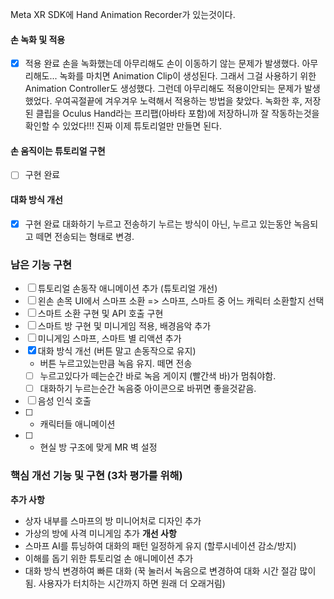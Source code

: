 Meta XR SDK에 Hand Animation Recorder가 있는것이다.
#### 손 녹화 및 적용
- [x] 적용 완료
손을 녹화했는데 아무리해도 손이 이동하기 않는 문제가 발생했다. 아무리해도...
녹화를 마치면 Animation Clip이 생성된다. 그래서 그걸 사용하기 위한 Animation Controller도 생성했다. 그런데 아무리해도 적용이안되는 문제가 발생했었다.
우여곡절끝에 겨우겨우 노력해서 적용하는 방법을 찾았다.
녹화한 후, 저장된 클립을 Oculus Hand라는 프리팹(아바타 포함)에 저장하니까 잘 작동하는것을 확인할 수 있었다!!! 진짜 이제 튜토리얼만 만들면 된다.
#### 손 움직이는 튜토리얼 구현
- [ ] 구현 완료
#### 대화 방식 개선
- [x] 구현 완료
대화하기 누르고 전송하기 누르는 방식이 아닌, 누르고 있는동안 녹음되고 떼면 전송되는 형태로 변경.
### 남은 기능 구현
- [ ] 튜토리얼 손동작 애니메이션 추가 (튜토리얼 개선)
- [ ] 왼손 손목 UI에서 스마프 소환 => 스마프, 스마트 중 어느 캐릭터 소환할지 선택
- [ ] 스마트 소환 구현 및 API 호출 구현
- [ ] 스마트 방 구현 및 미니게임 적용, 배경음악 추가
- [ ] 미니게임 스마프, 스마트 별 리액션 추가
- [x] 대화 방식 개선 (버튼 말고 손동작으로 유지)
	- 버튼 누르고있는만큼 녹음 유지. 떼면 전송
	- [ ] 누르고있다가 떼는순간 바로 녹음 게이지 (빨간색 바)가 멈춰야함. 
	- [ ] 대화하기 누르는순간 녹음중 아이콘으로 바뀌면 좋을것같음. 
- [ ] 음성 인식 호출
- [ ] + 캐릭터들 애니메이션
- [ ] + 현실 방 구조에 맞게 MR 벽 설정


### 핵심 개선 기능 및 구현 (3차 평가를 위해)
**추가 사항**
- 상자 내부를 스마프의 방 미니어처로 디자인 추가
- 가상의 방에 사격 미니게임 추가
**개선 사항**
- 스마프 AI를 튜닝하여 대화의 패턴 일정하게 유지 (할루시네이션 감소/방지)
- 이해를 돕기 위한 튜토리얼 손 애니메이션 추가
- 대화 방식 변경하여 빠른 대화 (꾹 눌러서 녹음으로 변경하여 대화 시간 절감 많이 됨. 사용자가 터치하는 시간까지 하면 원래 더 오래거림) 